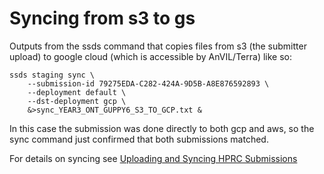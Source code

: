 # Syncing from s3 to gs
Outputs from the ssds command that copies files from s3 (the submitter upload) to google cloud (which is accessible by AnVIL/Terra) like so:

```
ssds staging sync \
    --submission-id 79275EDA-C282-424A-9D5B-A8E876592893 \
    --deployment default \
    --dst-deployment gcp \
    &>sync_YEAR3_ONT_GUPPY6_S3_TO_GCP.txt &
```

In this case the submission was done directly to both gcp and aws, so the sync command just confirmed that both submissions matched.

For details on syncing see [Uploading and Syncing HPRC Submissions](https://ucsc-cgl.atlassian.net/wiki/spaces/~63c888081d7734b550c2052b/pages/2327183361/Uploading+Syncing+HPRC+Submissions)

